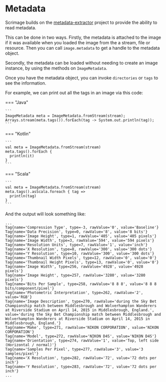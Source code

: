 Metadata
=========

Scrimage builds on the [metadata-extractor](https://github.com/drewnoakes/metadata-extractor) project to provide the ability to read metadata.

This can be done in two ways. Firstly, the metadata is attached to the image if it was available when you loaded the image
from the a stream, file or resource. Then you can call `image.metadata` to get a handle to the metadata object.

Secondly, the metadata can be loaded without needing to create an image instance, by using the methods on `ImageMetadata`.

Once you have the metadata object, you can invoke `directories` or `tags` to see the information.

For example, we can print out all the tags in an image via this code:


=== "Java"

    ```
    ImageMetadata meta = ImageMetadata.fromStream(stream);
    Arrays.stream(meta.tags()).forEach(tag -> System.out.println(tag));
    ```

=== "Kotlin"

    ```
    val meta = ImageMetadata.fromStream(stream)
    meta.tags().forEach {
      println(it)
    }
    ```

=== "Scala"

    ```
    val meta = ImageMetadata.fromStream(stream)
    meta.tags().asScala.foreach { tag =>
      println(tag)
    }
    ```

And the output will look something like:

```
...
Tag{name='Compression Type', type=-3, rawValue='0', value='Baseline'}
Tag{name='Data Precision', type=0, rawValue='8', value='8 bits'}
Tag{name='Image Height', type=1, rawValue='405', value='405 pixels'}
Tag{name='Image Width', type=3, rawValue='594', value='594 pixels'}
Tag{name='Resolution Units', type=7, rawValue='1', value='inch'}
Tag{name='X Resolution', type=8, rawValue='300', value='300 dots'}
Tag{name='Y Resolution', type=10, rawValue='300', value='300 dots'}
Tag{name='Thumbnail Width Pixels', type=12, rawValue='0', value='0'}
Tag{name='Thumbnail Height Pixels', type=13, rawValue='0', value='0'}
Tag{name='Image Width', type=256, rawValue='4928', value='4928 pixels'}
Tag{name='Image Height', type=257, rawValue='3280', value='3280 pixels'}
Tag{name='Bits Per Sample', type=258, rawValue='8 8 8', value='8 8 8 bits/component/pixel'}
Tag{name='Photometric Interpretation', type=262, rawValue='2', value='RGB'}
Tag{name='Image Description', type=270, rawValue='during the Sky Bet Championship match between Middlesbrough and Wolverhampton Wanderers at Riverside Stadium on April 14, 2015 in Middlesbrough, England.', value='during the Sky Bet Championship match between Middlesbrough and Wolverhampton Wanderers at Riverside Stadium on April 14, 2015 in Middlesbrough, England.'}
Tag{name='Make', type=271, rawValue='NIKON CORPORATION', value='NIKON CORPORATION'}
Tag{name='Model', type=272, rawValue='NIKON D4S', value='NIKON D4S'}
Tag{name='Orientation', type=274, rawValue='1', value='Top, left side (Horizontal / normal)'}
Tag{name='Samples Per Pixel', type=277, rawValue='3', value='3 samples/pixel'}
Tag{name='X Resolution', type=282, rawValue='72', value='72 dots per inch'}
Tag{name='Y Resolution', type=283, rawValue='72', value='72 dots per inch'}
...
```
